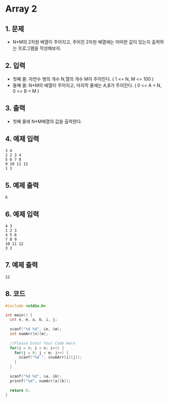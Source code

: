 # Array 2 #

## 1. 문제
- N*M의 2차원 배열이 주어지고, 주어진 2차원 배열에는 어떠한 값이 있는지 출력하는 프로그램을 작성해보자.

## 2. 입력
- 첫째 줄: 자연수 행의 개수 N,열의 개수 M이 주어진다. ( 1 <= N, M <= 100 )
- 둘째 줄: N*M의 배열이 주어지고, 마지막 줄에는 A,B가 주어진다. ( 0 <= A < N, 0 <= B < M )

## 3. 출력
- 첫째 줄에 N*M배열의 값을 출력한다.

## 4. 예제 입력
```
3 4
1 2 3 4
5 6 7 8
9 10 11 12
1 1
```

## 5. 예제 출력
```
6
```

## 6. 예제 입력

```
4 3
1 2 3
4 5 6
7 8 9
10 11 12
3 2
```

## 7. 예제 출력

```
12
```

## 8. 코드

```c++
#include <stdio.h>

int main() {
  int n, m, a, b, i, j;
  
  scanf("%d %d", &n, &m);
  int numArr[n][m];
  
  //Please Enter Your Code Here
  for(i = 0; i < n; i++) {
    for(j = 0; j < m; j++) {
      scanf("%d ", &numArr[i][j]);
    }
  }
  
  scanf("%d %d", &a, &b);
  printf("%d", numArr[a][b]);
  
  return 0;
}
```
